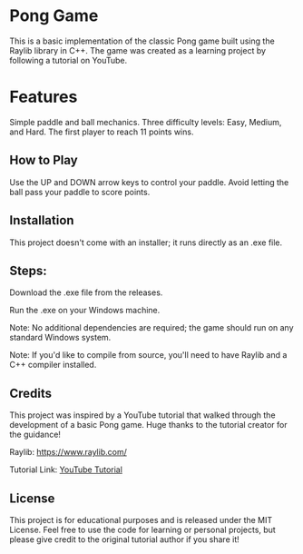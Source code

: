 # Pong Game
This is a basic implementation of the classic Pong game built using the Raylib library in C++. The game was created as a learning project by following a tutorial on YouTube.

# Features
Simple paddle and ball mechanics.
Three difficulty levels: Easy, Medium, and Hard.
The first player to reach 11 points wins.
## How to Play
Use the UP and DOWN arrow keys to control your paddle.
Avoid letting the ball pass your paddle to score points.
## Installation
This project doesn't come with an installer; it runs directly as an .exe file.

## Steps:
Download the .exe file from the releases.

Run the .exe on your Windows machine.

Note: No additional dependencies are required; the game should run on any standard Windows system.

Note: If you'd like to compile from source, you'll need to have Raylib and a C++ compiler installed.

## Credits
This project was inspired by a YouTube tutorial that walked through the development of a basic Pong game. Huge thanks to the tutorial creator for the guidance!

Raylib: https://www.raylib.com/

Tutorial Link: [YouTube Tutorial](https://youtu.be/VLJlTaFvHo4?si=TsQJkaqUGVzwKWSj)
## License
This project is for educational purposes and is released under the MIT License. Feel free to use the code for learning or personal projects, but please give credit to the original tutorial author if you share it!

